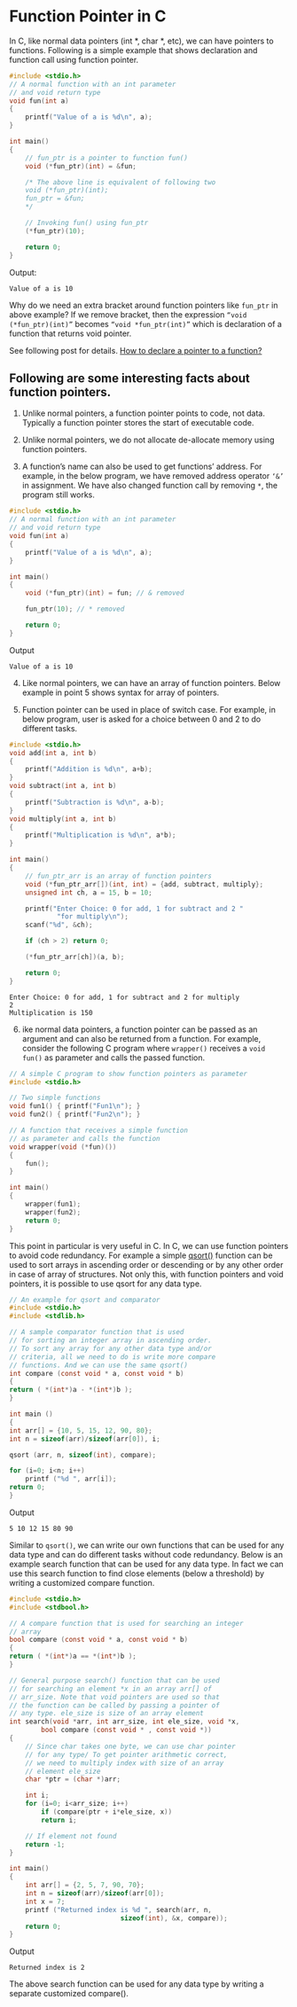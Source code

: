 # Function Pointer in C

In C, like normal data pointers (int *, char *, etc), we can have pointers to functions. Following is a simple example that shows declaration and function call using function pointer.

```c
#include <stdio.h>
// A normal function with an int parameter
// and void return type
void fun(int a)
{
	printf("Value of a is %d\n", a);
}

int main()
{
	// fun_ptr is a pointer to function fun()
	void (*fun_ptr)(int) = &fun;

	/* The above line is equivalent of following two
	void (*fun_ptr)(int);
	fun_ptr = &fun;
	*/

	// Invoking fun() using fun_ptr
	(*fun_ptr)(10);

	return 0;
}
```

Output:
```
Value of a is 10
```

Why do we need an extra bracket around function pointers like `fun_ptr` in above example?
If we remove bracket, then the expression `“void (*fun_ptr)(int)”` becomes `“void *fun_ptr(int)”` which is declaration of a function that returns void pointer.  

See following post for details. [How to declare a pointer to a function?](https://www.geeksforgeeks.org/how-to-declare-a-pointer-to-a-function/)

## Following are some interesting facts about function pointers.

1. Unlike normal pointers, a function pointer points to code, not data. Typically a function pointer stores the start of executable code.

2. Unlike normal pointers, we do not allocate de-allocate memory using function pointers.

3. A function’s name can also be used to get functions’ address. For example, in the below program, we have removed address operator `‘&’` in assignment. We have also changed function call by removing `*`, the program still works.

```c
#include <stdio.h>
// A normal function with an int parameter
// and void return type
void fun(int a)
{
	printf("Value of a is %d\n", a);
}

int main()
{
	void (*fun_ptr)(int) = fun; // & removed

	fun_ptr(10); // * removed

	return 0;
}
```

Output
```
Value of a is 10
```

4. Like normal pointers, we can have an array of function pointers. Below example in point 5 shows syntax for array of pointers.

5. Function pointer can be used in place of switch case. For example, in below program, user is asked for a choice between 0 and 2 to do different tasks.

```c
#include <stdio.h>
void add(int a, int b)
{
	printf("Addition is %d\n", a+b);
}
void subtract(int a, int b)
{
	printf("Subtraction is %d\n", a-b);
}
void multiply(int a, int b)
{
	printf("Multiplication is %d\n", a*b);
}

int main()
{
	// fun_ptr_arr is an array of function pointers
	void (*fun_ptr_arr[])(int, int) = {add, subtract, multiply};
	unsigned int ch, a = 15, b = 10;

	printf("Enter Choice: 0 for add, 1 for subtract and 2 "
			"for multiply\n");
	scanf("%d", &ch);

	if (ch > 2) return 0;

	(*fun_ptr_arr[ch])(a, b);

	return 0;
}
```

```
Enter Choice: 0 for add, 1 for subtract and 2 for multiply
2
Multiplication is 150
```

6. ike normal data pointers, a function pointer can be passed as an argument and can also be returned from a function.
For example, consider the following C program where `wrapper()` receives a `void fun()` as parameter and calls the passed function.

```c
// A simple C program to show function pointers as parameter
#include <stdio.h>

// Two simple functions
void fun1() { printf("Fun1\n"); }
void fun2() { printf("Fun2\n"); }

// A function that receives a simple function
// as parameter and calls the function
void wrapper(void (*fun)())
{
	fun();
}

int main()
{
	wrapper(fun1);
	wrapper(fun2);
	return 0;
}
```
This point in particular is very useful in C. In C, we can use function pointers to avoid code redundancy. For example a simple [qsort()](http://www.cplusplus.com/reference/cstdlib/qsort/) function can be used to sort arrays in ascending order or descending or by any other order in case of array of structures. Not only this, with function pointers and void pointers, it is possible to use qsort for any data type.

```c
// An example for qsort and comparator
#include <stdio.h>
#include <stdlib.h>

// A sample comparator function that is used
// for sorting an integer array in ascending order.
// To sort any array for any other data type and/or
// criteria, all we need to do is write more compare
// functions. And we can use the same qsort()
int compare (const void * a, const void * b)
{
return ( *(int*)a - *(int*)b );
}

int main ()
{
int arr[] = {10, 5, 15, 12, 90, 80};
int n = sizeof(arr)/sizeof(arr[0]), i;

qsort (arr, n, sizeof(int), compare);

for (i=0; i<n; i++)
	printf ("%d ", arr[i]);
return 0;
}
```

Output
```
5 10 12 15 80 90
```

Similar to `qsort()`, we can write our own functions that can be used for any data type and can do different tasks without code redundancy. Below is an example search function that can be used for any data type. In fact we can use this search function to find close elements (below a threshold) by writing a customized compare function.

```c
#include <stdio.h>
#include <stdbool.h>

// A compare function that is used for searching an integer
// array
bool compare (const void * a, const void * b)
{
return ( *(int*)a == *(int*)b );
}

// General purpose search() function that can be used
// for searching an element *x in an array arr[] of
// arr_size. Note that void pointers are used so that
// the function can be called by passing a pointer of
// any type. ele_size is size of an array element
int search(void *arr, int arr_size, int ele_size, void *x,
		bool compare (const void * , const void *))
{
	// Since char takes one byte, we can use char pointer
	// for any type/ To get pointer arithmetic correct,
	// we need to multiply index with size of an array
	// element ele_size
	char *ptr = (char *)arr;

	int i;
	for (i=0; i<arr_size; i++)
		if (compare(ptr + i*ele_size, x))
		return i;

	// If element not found
	return -1;
}

int main()
{
	int arr[] = {2, 5, 7, 90, 70};
	int n = sizeof(arr)/sizeof(arr[0]);
	int x = 7;
	printf ("Returned index is %d ", search(arr, n,
							sizeof(int), &x, compare));
	return 0;
}
```

Output
```
Returned index is 2
```
The above search function can be used for any data type by writing a separate customized compare().